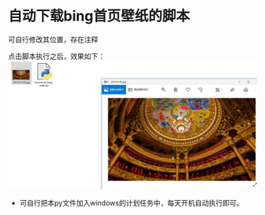 # 自动下载bing首页壁纸的脚本

可自行修改其位置，存在注释

点击脚本执行之后，效果如下：
![效果](1.png)

- 可自行把本py文件加入windows的计划任务中，每天开机自动执行即可。